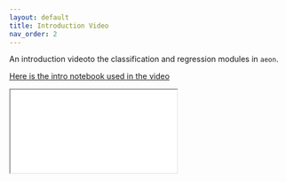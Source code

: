 ```yaml
---
layout: default
title: Introduction Video
nav_order: 2
---
```


An introduction videoto the classification and regression modules in `aeon`.

[Here is the intro notebook used in the video](https://nbviewer.org/github/aeon-tutorials/ECML-Demo-2025/blob/main/ECML-Demo-2025.ipynb)

<iframe src="./ECML-Demo.mp4" allowfullscreen></iframe>
